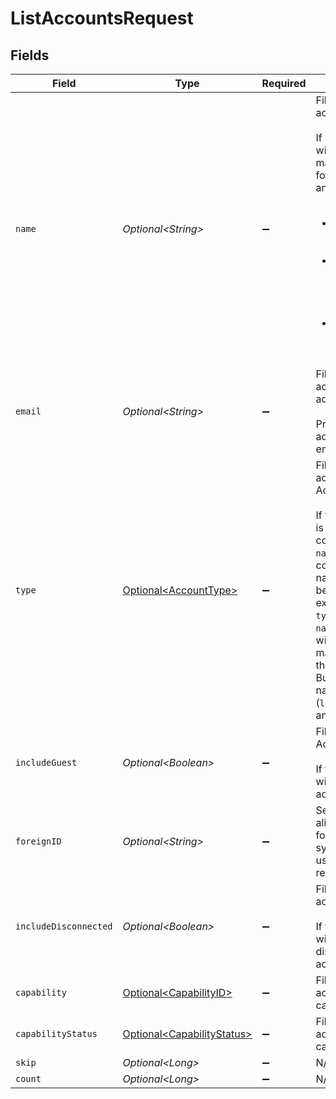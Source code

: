 # ListAccountsRequest


## Fields

| Field                                                                                                                                                                                                                                                                                                                                                                       | Type                                                                                                                                                                                                                                                                                                                                                                        | Required                                                                                                                                                                                                                                                                                                                                                                    | Description                                                                                                                                                                                                                                                                                                                                                                 | Example                                                                                                                                                                                                                                                                                                                                                                     |
| --------------------------------------------------------------------------------------------------------------------------------------------------------------------------------------------------------------------------------------------------------------------------------------------------------------------------------------------------------------------------- | --------------------------------------------------------------------------------------------------------------------------------------------------------------------------------------------------------------------------------------------------------------------------------------------------------------------------------------------------------------------------- | --------------------------------------------------------------------------------------------------------------------------------------------------------------------------------------------------------------------------------------------------------------------------------------------------------------------------------------------------------------------------- | --------------------------------------------------------------------------------------------------------------------------------------------------------------------------------------------------------------------------------------------------------------------------------------------------------------------------------------------------------------------------- | --------------------------------------------------------------------------------------------------------------------------------------------------------------------------------------------------------------------------------------------------------------------------------------------------------------------------------------------------------------------------- |
| `name`                                                                                                                                                                                                                                                                                                                                                                      | *Optional\<String>*                                                                                                                                                                                                                                                                                                                                                         | :heavy_minus_sign:                                                                                                                                                                                                                                                                                                                                                          | Filter connected accounts by name.<br/><br/>If provided, this query will attempt to find matches against the following Account and Profile fields:<br/><ul><br/>  <li>Account `displayName`</li><br/>  <li>Individual Profile `firstName`, `middleName`, and `lastName`</li><br/>  <li>Business Profile `legalBusinessName`</li><br/></ul>                                  |                                                                                                                                                                                                                                                                                                                                                                             |
| `email`                                                                                                                                                                                                                                                                                                                                                                     | *Optional\<String>*                                                                                                                                                                                                                                                                                                                                                         | :heavy_minus_sign:                                                                                                                                                                                                                                                                                                                                                          |   Filter connected accounts by email address.<br/><br/>  Provide the full email address to filter by email.                                                                                                                                                                                                                                                                 |                                                                                                                                                                                                                                                                                                                                                                             |
| `type`                                                                                                                                                                                                                                                                                                                                                                      | [Optional\<AccountType>](../../models/components/AccountType.md)                                                                                                                                                                                                                                                                                                            | :heavy_minus_sign:                                                                                                                                                                                                                                                                                                                                                          |   Filter connected accounts by AccountType.<br/><br/>  If the `type` parameter is used in combination with `name`, only the corresponding type's name fields will<br/>  be searched. For example, if `type=business` and `name=moov`, the search will attempt to find matches against<br/>  the display name and Business Profile name fields (`legalBusinessName`, and `doingBusinessAs`). | business                                                                                                                                                                                                                                                                                                                                                                    |
| `includeGuest`                                                                                                                                                                                                                                                                                                                                                              | *Optional\<Boolean>*                                                                                                                                                                                                                                                                                                                                                        | :heavy_minus_sign:                                                                                                                                                                                                                                                                                                                                                          |   Filter accounts with AccountType guest.<br/>  <br/>  If true, the response will include guest accounts.                                                                                                                                                                                                                                                                   |                                                                                                                                                                                                                                                                                                                                                                             |
| `foreignID`                                                                                                                                                                                                                                                                                                                                                                 | *Optional\<String>*                                                                                                                                                                                                                                                                                                                                                         | :heavy_minus_sign:                                                                                                                                                                                                                                                                                                                                                          |   Serves as an optional alias from a foreign/external system which can be used to reference this resource.                                                                                                                                                                                                                                                                  |                                                                                                                                                                                                                                                                                                                                                                             |
| `includeDisconnected`                                                                                                                                                                                                                                                                                                                                                       | *Optional\<Boolean>*                                                                                                                                                                                                                                                                                                                                                        | :heavy_minus_sign:                                                                                                                                                                                                                                                                                                                                                          | Filter disconnected accounts.<br/><br/>If true, the response will include disconnected accounts.                                                                                                                                                                                                                                                                            |                                                                                                                                                                                                                                                                                                                                                                             |
| `capability`                                                                                                                                                                                                                                                                                                                                                                | [Optional\<CapabilityID>](../../models/components/CapabilityID.md)                                                                                                                                                                                                                                                                                                          | :heavy_minus_sign:                                                                                                                                                                                                                                                                                                                                                          |   Filter connected accounts by the capability.                                                                                                                                                                                                                                                                                                                              |                                                                                                                                                                                                                                                                                                                                                                             |
| `capabilityStatus`                                                                                                                                                                                                                                                                                                                                                          | [Optional\<CapabilityStatus>](../../models/components/CapabilityStatus.md)                                                                                                                                                                                                                                                                                                  | :heavy_minus_sign:                                                                                                                                                                                                                                                                                                                                                          |   Filter connected accounts by the capability.                                                                                                                                                                                                                                                                                                                              |                                                                                                                                                                                                                                                                                                                                                                             |
| `skip`                                                                                                                                                                                                                                                                                                                                                                      | *Optional\<Long>*                                                                                                                                                                                                                                                                                                                                                           | :heavy_minus_sign:                                                                                                                                                                                                                                                                                                                                                          | N/A                                                                                                                                                                                                                                                                                                                                                                         | 60                                                                                                                                                                                                                                                                                                                                                                          |
| `count`                                                                                                                                                                                                                                                                                                                                                                     | *Optional\<Long>*                                                                                                                                                                                                                                                                                                                                                           | :heavy_minus_sign:                                                                                                                                                                                                                                                                                                                                                          | N/A                                                                                                                                                                                                                                                                                                                                                                         | 20                                                                                                                                                                                                                                                                                                                                                                          |